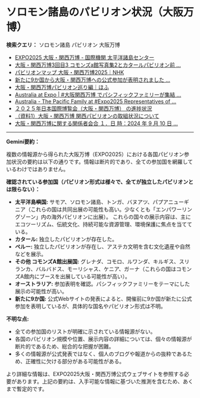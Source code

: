 # ソロモン諸島のパビリオン状況（大阪万博）

**検索クエリ：** ソロモン諸島 パビリオン 大阪万博

- [EXPO2025 大阪・関西万博 - 国際機関 太平洋諸島センター](https://pic.or.jp/featured_word/10255/)
- [大阪・関西万博3回目3 コモンズa館写真集2とカタールパビリオン前 ...](https://ameblo.jp/bomuu/entry-12895014892.html)
- [パビリオンマップ 大阪・関西万博2025｜NHK](https://www3.nhk.or.jp/news/special/osaka_expo/pavilion/)
- [新たに9か国から大阪・関西万博への公式参加が表明されました ...](https://www.expo2025.or.jp/news/news-20220531-01/)
- [大阪・関西万博パビリオン巡り編｜ほふ](https://note.com/matugeya/n/nedf39f8182d6)
- [Australia at Expo | #大阪関西万博 でパシフィックファミリーが集結 ...](https://www.instagram.com/p/DLBl9BHzbct/)
- [Australia - The Pacific Family at #Expo2025 Representatives of ...](https://m.facebook.com/AustraliaatExpo/photos/the-pacific-family-at-expo2025-representatives-of-palau-papua-new-guinea-samoa-s/1029107212703976/)
- [２０２５年日本国際博覧会（大阪・関西万博） の進捗状況](https://www.cas.go.jp/jp/seisaku/expo_suisin_honbu/kankei_renraku/dai5/siryou1.pdf)
- [（資料1）大阪・関西万博 関西パビリオンの取組状況について](https://www.kouiki-kansai.jp/material/files/group/3/1-170shiryo1.pdf)
- [大阪・関西万博に関する関係者会合 １．日 時：2024 年 9 月 10 日 ...](https://www.cas.go.jp/jp/seisaku/osaka_kansai_banpaku/pdf/r60910_siryou1.pdf)


---

**Gemini要約：**

複数の情報源から得られた大阪万博（EXPO2025）における各国パビリオン参加状況の要約は以下の通りです。情報は断片的であり、全ての参加国を網羅しているわけではありません。

**確認されている参加国（パビリオン形式は様々で、全てが独立したパビリオンとは限らない）：**

* **太平洋島嶼国:**  サモア、ソロモン諸島、トンガ、バヌアツ、パプアニューギニア（これらの国は共同出展の可能性も高い。少なくとも「エンパワーリングゾーン」内の海外パビリオンに出展）。  これらの国々の展示内容は、主にエコツーリズム、伝統文化、持続可能な資源管理、環境保護に焦点を当てている。
* **カタール:**  独立したパビリオンが存在した。
* **ペルー:** 独立したパビリオンが存在し、アステカ文明を含む文化遺産や自然などを展示。
* **その他 コモンズA館出展国:** グレナダ、コモロ、ルワンダ、キルギス、スリランカ、バルバドス、モーリシャス、ケニア、ガーナ（これらの国はコモンズA館内にブースを出展している可能性が高い）。
* **オーストラリア:** 参加表明を確認。パシフィックファミリーをテーマにした展示の可能性が高い。
* **新たに9か国:** 公式Webサイトの発表によると、開催前に9か国が新たに公式参加を表明しているが、具体的な国名やパビリオン形式は不明。


**不明な点:**

* 全ての参加国のリストが明確に示されている情報源がない。
* 各国のパビリオン規模や位置、展示内容の詳細については、個々の情報源が断片的であるため、総合的な把握が困難。
* 多くの情報源が公式発表ではなく、個人のブログや報道からの抜粋であるため、正確性に欠ける部分がある可能性がある。


より詳細な情報は、EXPO2025大阪・関西万博公式ウェブサイトを参照する必要があります。上記の要約は、入手可能な情報に基づいた推測を含むため、あくまで暫定的です。


